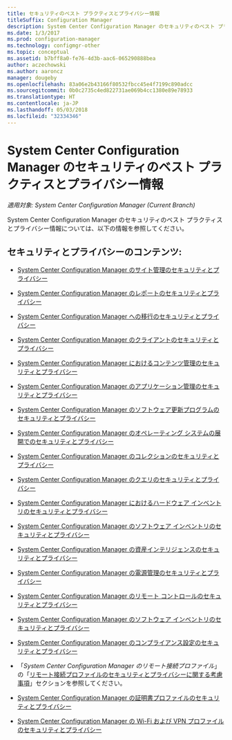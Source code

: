 ```yaml
---
title: セキュリティのベスト プラクティスとプライバシー情報
titleSuffix: Configuration Manager
description: System Center Configuration Manager のセキュリティのベスト プラクティスとプライバシー情報に関するリソースを参照してください。
ms.date: 1/3/2017
ms.prod: configuration-manager
ms.technology: configmgr-other
ms.topic: conceptual
ms.assetid: b7bff8a0-fe76-4d3b-aac6-065290888bea
author: aczechowski
ms.author: aaroncz
manager: dougeby
ms.openlocfilehash: 83a06e2b43166f80532fbcc45e4f7199c890adcc
ms.sourcegitcommit: 0b0c2735c4ed822731ae069b4cc1380e89e78933
ms.translationtype: HT
ms.contentlocale: ja-JP
ms.lasthandoff: 05/03/2018
ms.locfileid: "32334346"
---
```

# <a name="security-best-practices-and-privacy-information-for-system-center-configuration-manager"></a>System Center Configuration Manager のセキュリティのベスト プラクティスとプライバシー情報

*適用対象: System Center Configuration Manager (Current Branch)*

System Center Configuration Manager のセキュリティのベスト プラクティスとプライバシー情報については、以下の情報を参照してください。  

## <a name="security-and-privacy-content"></a>セキュリティとプライバシーのコンテンツ:  

-   [System Center Configuration Manager のサイト管理のセキュリティとプライバシー](../../../core/plan-design/hierarchy/security-and-privacy-for-site-administration.md)  

-   [System Center Configuration Manager のレポートのセキュリティとプライバシー](../../../core/servers/manage/security-and-privacy-for-reporting.md)  

-   [System Center Configuration Manager への移行のセキュリティとプライバシー](../../../core/migration/security-and-privacy-for-migration.md)  

-   [System Center Configuration Manager のクライアントのセキュリティとプライバシー](../../../core/clients/deploy/plan/security-and-privacy-for-clients.md)  

-   [System Center Configuration Manager におけるコンテンツ管理のセキュリティとプライバシー](../../../core/plan-design/hierarchy/security-and-privacy-for-content-management.md)  

-   [System Center Configuration Manager のアプリケーション管理のセキュリティとプライバシー](../../../apps/plan-design/security-and-privacy-for-application-management.md)  

-   [System Center Configuration Manager のソフトウェア更新プログラムのセキュリティとプライバシー](../../../sum/plan-design/security-and-privacy-for-software-updates.md)  

-   [System Center Configuration Manager のオペレーティング システムの展開でのセキュリティとプライバシー](../../../osd/plan-design/security-and-privacy-for-operating-system-deployment.md)  

-   [System Center Configuration Manager のコレクションのセキュリティとプライバシー](../../../core/clients/manage/collections/security-and-privacy-for-collections.md)  

-   [System Center Configuration Manager のクエリのセキュリティとプライバシー](../../../core/servers/manage/security-and-privacy-for-queries.md)  

-   [System Center Configuration Manager におけるハードウェア インベントリのセキュリティとプライバシー](../../../core/clients/manage/inventory/security-and-privacy-for-hardware-inventory.md)  

-   [System Center Configuration Manager のソフトウェア インベントリのセキュリティとプライバシー](../../../core/clients/manage/inventory/security-and-privacy-for-software-inventory.md)  

-   [System Center Configuration Manager の資産インテリジェンスのセキュリティとプライバシー](../../../core/clients/manage/asset-intelligence/security-and-privacy-for-asset-intelligence.md)  

-   [System Center Configuration Manager の電源管理のセキュリティとプライバシー](../../../core/clients/manage/power/security-and-privacy-for-power-management.md)  

-   [System Center Configuration Manager のリモート コントロールのセキュリティとプライバシー](../../../core/clients/manage/remote-control/security-and-privacy-for-remote-control.md)  

-   [System Center Configuration Manager のソフトウェア インベントリのセキュリティとプライバシー](../../../core/clients/manage/inventory/security-and-privacy-for-software-inventory.md)  

-   [System Center Configuration Manager のコンプライアンス設定のセキュリティとプライバシー](../../../compliance/plan-design/security-and-privacy-for-compliance-settings.md)  

-   「*System Center Configuration Manager のリモート接続プロファイル*」の「[リモート接続プロファイルのセキュリティとプライバシーに関する考慮事項](/sccm/compliance/deploy-use/create-remote-connection-profiles)」セクションを参照してください。  

-   [System Center Configuration Manager の証明書プロファイルのセキュリティとプライバシー](../../../protect/plan-design/security-and-privacy-for-certificate-profiles.md)  

-   [System Center Configuration Manager の Wi-Fi および VPN プロファイルのセキュリティとプライバシー](../../../protect/plan-design/security-and-privacy-for-wifi-vpn-profiles.md)  

